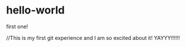 # hello-world
first one!

//This is my first git experience and I am so excited about it! YAYYY!!!!!!
